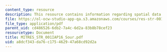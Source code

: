 ```yaml
---
content_type: resource
description: This resource contains information regarding spatial data.
file: https://ol-ocw-studio-app-qa.s3.amazonaws.com/courses/res-str-001-geographic-information-system-gis-tutorial-january-iap-2016/a8dcf343da76c175462947a68cd92d2a_MITRES_STR_001IAP16_Sour.pdf
file_type: application/pdf
parent_uid: cd486526-6db2-7a4c-6d2a-83b8b78cef23
resourcetype: Document
title: MITRES_STR_001IAP16_Sour.pdf
uid: a8dcf343-da76-c175-4629-47a68cd92d2a
---
```

